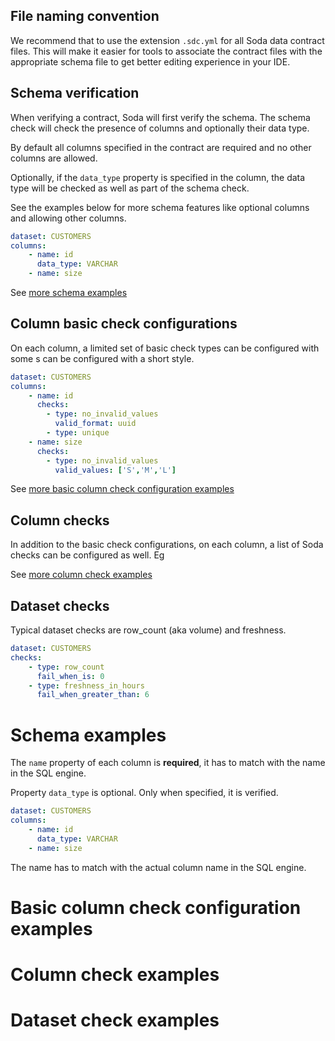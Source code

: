 


## File naming convention

We recommend that to use the extension `.sdc.yml` for all Soda data contract files.
This will make it easier for tools to associate the contract files with the 
appropriate schema file to get better editing experience in your IDE.

## Schema verification

When verifying a contract, Soda will first verify the schema.  The schema check will 
check the presence of columns and optionally their data type.

By default all columns specified in the contract are required and no other columns are allowed. 

Optionally, if the `data_type` property is specified in the column, the data type will be checked as well as part of
the schema check.

See the examples below for more schema features like optional columns and allowing other columns.

```yaml
dataset: CUSTOMERS
columns:
    - name: id
      data_type: VARCHAR
    - name: size
```

See [more schema examples](EXAMPLES.md#schema-examples) 

## Column basic check configurations

On each column, a limited set of basic check types can be configured with some s can be configured with a short style.

```yaml
dataset: CUSTOMERS
columns:
    - name: id
      checks:
        - type: no_invalid_values
          valid_format: uuid
        - type: unique
    - name: size
      checks:
        - type: no_invalid_values
          valid_values: ['S','M','L']
```

See [more basic column check configuration examples](EXAMPLES.md#basic-column-check-configuration-examples) 

## Column checks

In addition to the basic check configurations, on each column, a list of Soda checks can be configured as well. Eg

See [more column check examples](EXAMPLES.md#column-check-examples) 


## Dataset checks

Typical dataset checks are row_count (aka volume) and freshness.

```yaml
dataset: CUSTOMERS
checks: 
    - type: row_count
      fail_when_is: 0
    - type: freshness_in_hours
      fail_when_greater_than: 6
```


# Schema examples

The `name` property of each column is **required**, it has to match with the name in the SQL engine.

Property `data_type` is optional.  Only when specified, it is verified.

```yaml
dataset: CUSTOMERS
columns:
    - name: id
      data_type: VARCHAR
    - name: size
```

The name has to match with the actual column name in the SQL engine.

# Basic column check configuration examples

# Column check examples

# Dataset check examples
